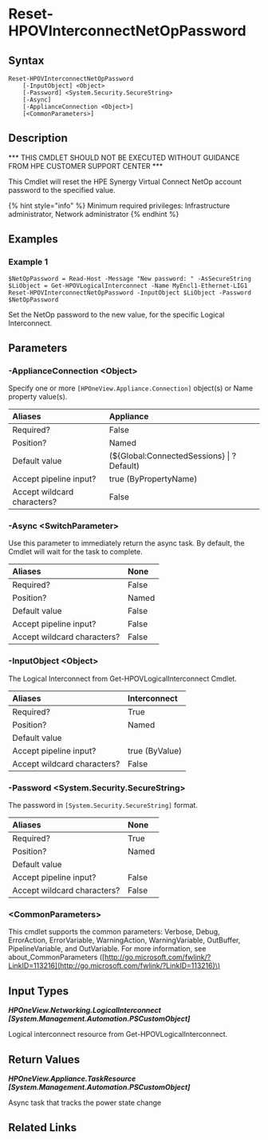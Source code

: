 ﻿---
description: Reset HPE Synergy Virtual Connect NetOp account password.
---

# Reset-HPOVInterconnectNetOpPassword

## Syntax

```text
Reset-HPOVInterconnectNetOpPassword
    [-InputObject] <Object>
    [-Password] <System.Security.SecureString>
    [-Async]
    [-ApplianceConnection <Object>]
    [<CommonParameters>]
```

## Description

*** THIS CMDLET SHOULD NOT BE EXECUTED WITHOUT GUIDANCE FROM HPE CUSTOMER SUPPORT CENTER ***

This Cmdlet will reset the HPE Synergy Virtual Connect NetOp account password to the specified value.

{% hint style="info" %}
Minimum required privileges: Infrastructure administrator, Network administrator
{% endhint %}

## Examples

###  Example 1 

```text
$NetOpPassword = Read-Host -Message "New password: " -AsSecureString
$LiObject = Get-HPOVLogicalInterconnect -Name MyEncl1-Ethernet-LIG1
Reset-HPOVInterconnectNetOpPassword -InputObject $LiObject -Password $NetOpPassword

```

Set the NetOp password to the new value, for the specific Logical Interconnect.

## Parameters

### -ApplianceConnection &lt;Object&gt;

Specify one or more `[HPOneView.Appliance.Connection]` object(s) or Name property value(s).

| Aliases | Appliance |
| :--- | :--- |
| Required? | False |
| Position? | Named |
| Default value | (${Global:ConnectedSessions} &vert; ? Default) |
| Accept pipeline input? | true (ByPropertyName) |
| Accept wildcard characters? | False |

### -Async &lt;SwitchParameter&gt;

Use this parameter to immediately return the async task.  By default, the Cmdlet will wait for the task to complete.

| Aliases | None |
| :--- | :--- |
| Required? | False |
| Position? | Named |
| Default value | False |
| Accept pipeline input? | False |
| Accept wildcard characters? | False |

### -InputObject &lt;Object&gt;

The Logical Interconnect from Get-HPOVLogicalInterconnect Cmdlet.

| Aliases | Interconnect |
| :--- | :--- |
| Required? | True |
| Position? | Named |
| Default value |  |
| Accept pipeline input? | true (ByValue) |
| Accept wildcard characters? | False |

### -Password &lt;System.Security.SecureString&gt;

The password in `[System.Security.SecureString]` format.

| Aliases | None |
| :--- | :--- |
| Required? | True |
| Position? | Named |
| Default value |  |
| Accept pipeline input? | False |
| Accept wildcard characters? | False |

### &lt;CommonParameters&gt;

This cmdlet supports the common parameters: Verbose, Debug, ErrorAction, ErrorVariable, WarningAction, WarningVariable, OutBuffer, PipelineVariable, and OutVariable. For more information, see about\_CommonParameters \([http://go.microsoft.com/fwlink/?LinkID=113216](http://go.microsoft.com/fwlink/?LinkID=113216)\)

## Input Types

_**HPOneView.Networking.LogicalInterconnect [System.Management.Automation.PSCustomObject]**_

Logical interconnect resource from Get-HPOVLogicalInterconnect.

## Return Values

_**HPOneView.Appliance.TaskResource [System.Management.Automation.PSCustomObject]**_

Async task that tracks the power state change

## Related Links

